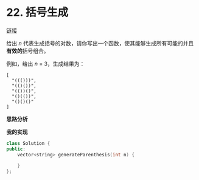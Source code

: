 # 22. 括号生成

[链接](https://leetcode-cn.com/problems/generate-parentheses/description/)

给出 *n* 代表生成括号的对数，请你写出一个函数，使其能够生成所有可能的并且**有效的**括号组合。

例如，给出 *n* = 3，生成结果为：

```
[
  "((()))",
  "(()())",
  "(())()",
  "()(())",
  "()()()"
]
```

**思路分析**

**我的实现**

```c++
class Solution {
public:
    vector<string> generateParenthesis(int n) {
        
    }
};
```

